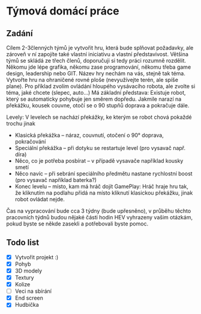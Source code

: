 # Týmová domácí práce
## Zadání 

Cílem 2-3členných týmů je vytvořit hru, která bude splňovat požadavky, ale zároveň v ní zapojíte také vlastní iniciativu a vlastní představivost. 
Většina týmů se skládá ze třech členů, doporučuji si tedy práci rozumně rozdělit. Někomu jde lépe grafika, někomu zase programování, někomu třeba game design, leadership nebo GIT. 
Název hry nechám na vás, stejně tak téma. 
Vytvořte hru na ohraničené rovné ploše (nevyužívejte terén, ale spíše plane). Pro příklad zvolím ovládání hloupého vysávacího robota, ale zvolte si téma, jaké chcete (slepec, auto…)
Má základní představa: Existuje robot, který se automaticky pohybuje jen směrem dopředu. Jakmile narazí na překážku, kousek couvne, otočí se o 90 stupňů doprava a pokračuje dále. 

Levely: V levelech se nachází překážky, ke kterým se robot chová pokaždé trochu jinak
-	Klasická překážka – náraz, couvnutí, otočení o 90° doprava, pokračování
-	Speciální překážka – při dotyku se restartuje level (pro vysavač např. díra)
-	Něco, co je potřeba posbírat – v případě vysavače například kousky smetí
-	Něco navíc – při sebrání speciálního předmětu nastane rychlostní boost (pro vysavač například baterka?)
-	Konec levelu – místo, kam má hráč dojít
GamePlay: Hráč hraje hru tak, že kliknutím na podlahu přidá na místo kliknutí klasickou překážku, jinak robot ovládat nejde.

Čas na vypracování bude cca 3 týdny (bude upřesněno), v průběhu těchto pracovních týdnů budou nějaké části hodin HEV vyhrazeny vašim otázkám, pokud byste se někde zasekli a potřebovali byste pomoc.

## Todo list

- [x] Vytvořit projekt :)
- [x] Pohyb
- [x] 3D modely
- [x] Textury
- [x] Kolize
- [ ] Veci na sbírání
- [x] End screen
- [x] Hudbička
